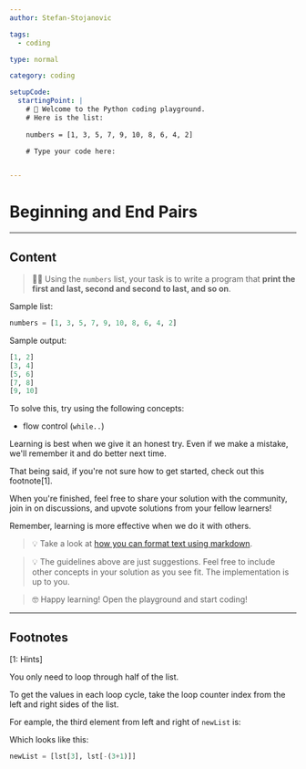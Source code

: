 ```yaml
---
author: Stefan-Stojanovic

tags:
  - coding

type: normal

category: coding

setupCode:
  startingPoint: |
    # 👋 Welcome to the Python coding playground. 
    # Here is the list:
    
    numbers = [1, 3, 5, 7, 9, 10, 8, 6, 4, 2]

    # Type your code here:


---
```


# Beginning and End Pairs

---

## Content

> 👩‍💻 Using the `numbers` list, your task is to write a program that **print the first and last, second and second to last, and so on**.

Sample list:
```python
numbers = [1, 3, 5, 7, 9, 10, 8, 6, 4, 2]
```

Sample output:
```python
[1, 2]
[3, 4]
[5, 6]
[7, 8]
[9, 10]
```

To solve this, try using the following concepts:
- flow control (`while..`)

Learning is best when we give it an honest try. Even if we make a mistake, we'll remember it and do better next time.

That being said, if you're not sure how to get started, check out this footnote[1]. 

When you're finished, feel free to share your solution with the community, join in on discussions, and upvote solutions from your fellow learners!

Remember, learning is more effective when we do it with others.

> 💡 Take a look at [how you can format text using markdown](https://www.enki.com/glossary/general/markdown-formatting).

> 💡 The guidelines above are just suggestions. Feel free to include other concepts in your solution as you see fit. The implementation is up to you.

> 🤓 Happy learning! Open the playground and start coding!

---

## Footnotes

[1: Hints]

You only need to loop through half of the list.

To get the values in each loop cycle, take the loop counter index from the left and right sides of the list.

For eample, the third element from left and right of `newList` is:

Which looks like this:
```python
newList = [lst[3], lst[-(3+1)]]
```
